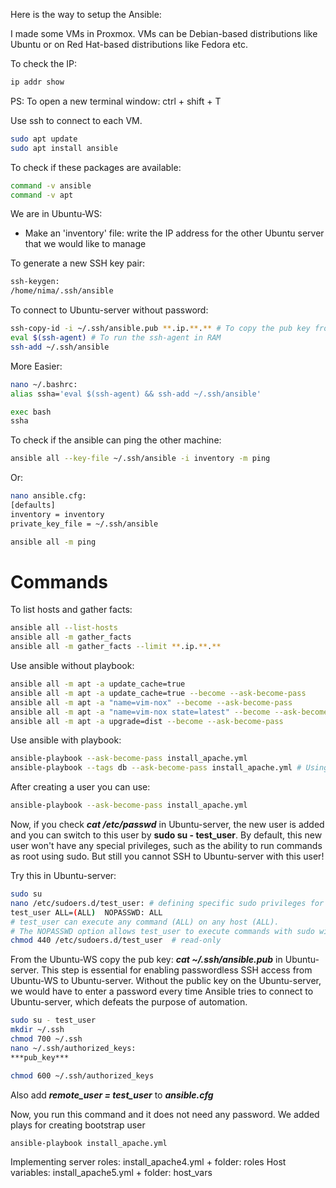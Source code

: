 Here is the way to setup the Ansible:

I made some VMs in Proxmox. VMs can be Debian-based distributions like Ubuntu or  on Red Hat-based distributions like Fedora etc.

To check the IP:
```bash
ip addr show
```

PS: To open a new terminal window: ctrl + shift + T

Use ssh to connect to each VM.
```bash
sudo apt update
sudo apt install ansible
```


To check if these packages are available:
```bash
command -v ansible
command -v apt
```

We are in Ubuntu-WS:

* Make an 'inventory' file: write the IP address for the other Ubuntu server that we would like to manage

To generate a new SSH key pair:
```bash
ssh-keygen:
/home/nima/.ssh/ansible
```

To connect to Ubuntu-server without password:

```bash
ssh-copy-id -i ~/.ssh/ansible.pub **.ip.**.** # To copy the pub key from Ubuntu-WS to Ubuntu-server
eval $(ssh-agent) # To run the ssh-agent in RAM
ssh-add ~/.ssh/ansible
```

More Easier:
```bash
nano ~/.bashrc:
alias ssha='eval $(ssh-agent) && ssh-add ~/.ssh/ansible'

exec bash
ssha
```

To check if the ansible can ping the other machine:

```bash
ansible all --key-file ~/.ssh/ansible -i inventory -m ping
```   
Or:

```bash
nano ansible.cfg:
[defaults]
inventory = inventory
private_key_file = ~/.ssh/ansible

ansible all -m ping
```   

# Commands
To list hosts and gather facts:
```bash
ansible all --list-hosts
ansible all -m gather_facts
ansible all -m gather_facts --limit **.ip.**.**
```  


Use ansible without playbook:
```bash
ansible all -m apt -a update_cache=true
ansible all -m apt -a update_cache=true --become --ask-become-pass
ansible all -m apt -a "name=vim-nox" --become --ask-become-pass
ansible all -m apt -a "name=vim-nox state=latest" --become --ask-become-pass
ansible all -m apt -a upgrade=dist --become --ask-become-pass
```

Use ansible with playbook:
```bash
ansible-playbook --ask-become-pass install_apache.yml
ansible-playbook --tags db --ask-become-pass install_apache.yml # Using Tag
```

After creating a user you can use:
```bash
ansible-playbook --ask-become-pass install_apache.yml
```

Now, if you check ***cat /etc/passwd*** in Ubuntu-server, the new user is added and you can switch to this user by **sudo su - test_user**. By default, this new user won't have any special privileges, such as the ability to run commands as root using sudo. But still you cannot SSH to Ubuntu-server with this user!



Try this in Ubuntu-server:

```bash
sudo su
nano /etc/sudoers.d/test_user: # defining specific sudo privileges for test_user.
test_user ALL=(ALL)  NOPASSWD: ALL
# test_user can execute any command (ALL) on any host (ALL).
# The NOPASSWD option allows test_user to execute commands with sudo without being prompted for a password.
chmod 440 /etc/sudoers.d/test_user  # read-only
```
From the Ubuntu-WS copy the pub key: ***cat ~/.ssh/ansible.pub*** in Ubuntu-server. This step is essential for enabling passwordless SSH access from Ubuntu-WS to Ubuntu-server. Without the public key on the Ubuntu-server, we would have to enter a password every time Ansible tries to connect to Ubuntu-server, which defeats the purpose of automation.

```bash
sudo su - test_user
mkdir ~/.ssh
chmod 700 ~/.ssh
nano ~/.ssh/authorized_keys: 
***pub_key***

chmod 600 ~/.ssh/authorized_keys
```
Also add ***remote_user = test_user*** to ***ansible.cfg***

Now, you run this command and it does not need any password. We added plays for creating bootstrap user
```bash
ansible-playbook install_apache.yml
```

Implementing server roles: install_apache4.yml + folder: roles
Host variables: install_apache5.yml + folder: host_vars